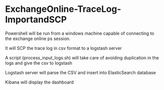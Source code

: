 # ExchangeOnline-TraceLog-ImportandSCP

Powershell will be run from a windows machine capable of connecting to the exchange online ps session.

It will SCP the trace log in csv format to a logstash server

A script (process_input_logs.sh) will take care of avoiding duplication in the logs and give the csv to logstash

Logstash server will parse the CSV and insert into ElasticSearch database

Kibana will display the dashboard
